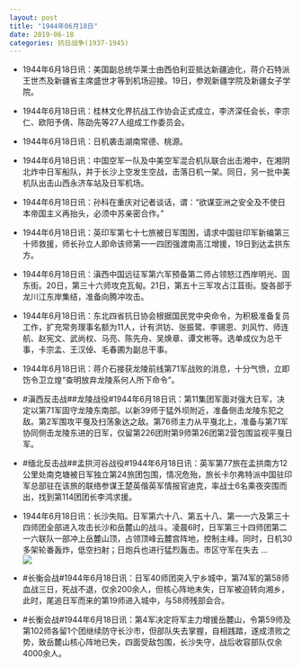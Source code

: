 ```yaml
---
layout: post
title: "1944年06月18日"
date: 2019-06-18
categories: 抗日战争(1937-1945)
---
```


<meta name="referrer" content="no-referrer" />

- 1944年6月18日讯：美国副总统华莱士由西伯利亚抵达新疆迪化，蒋介石特派王世杰及新疆省主席盛世才等到机场迎接。19日，参观新疆学院及新疆女子学院。 

- 1944年6月18日讯：桂林文化界抗战工作协会正式成立，李济深任会长，李宗仁、欧阳予倩、陈劭先等27人组成工作委员会。 

- 1944年6月18日讯：日机袭击湖南常德、桃源。 

- 1944年6月18日讯：中国空军一队及中美空军混合机队联合出击湘中，在湘阴北炸中日军船队，并于长沙上空发生空战，击落日机一架。同日，另一批中美机队出击山西永济车站及日军机场。 

- 1944年6月18日讯：孙科在重庆对记者谈话，谓：“欲谋亚洲之安全及不使日本帝国主义再抬头，必须中苏亲密合作。” 

- 1944年6月18日讯：英印军第七十七旅被日军围困，请求中国驻印军新编第三十师救援，师长孙立人即命该师第一一四团强渡南高江增援，19日到达孟拱东方。 

- 1944年6月18日讯：滇西中国远征军第六军预备第二师占领怒江西岸明光、固东街。20日，第三十六师攻克瓦甸。21日，第五十三军攻占江苴街。旋各部于龙川江东岸集结，准备向腾冲攻击。 

- 1944年6月18日讯：东北四省抗日协会根据国民党中央命令，为积极准备复员工作，扩充常务理事名额为11人，计有洪钫、张振鹭、李锡恩、刘风竹、师连航、赵宪文、武尚权、马亮、陈先舟、吴焕章、谭文彬等。选单成仪为总干事，卡宗孟、王汉倬、毛春圃为副总干事。 

- 1944年6月18日讯：蒋介石接获龙陵前线第71军战败的消息，十分气愤，立即饬令卫立煌“查明放弃龙陵系何人所下命令”。 

- #滇西反击战##龙陵战役#1944年6月18日讯：第11集团军面对强大日军，决定以第71军固守龙陵东南部。以新39师于猛外坝附近，准备侧击龙陵东犯之敌。第2军围攻平戛及扫荡象达之敌。第76师主力从平戛北上，准备与第71军协同侧击龙陵东进的日军，仅留第226团附第9师第26团第2营包围监视平戛日军。 

- #缅北反击战##孟拱河谷战役#1944年6月18日讯：英军第77旅在孟拱南方12公里处南克塘被日军独立第24旅团包围，情况危殆，旅长卡尔弗特派中国驻印军总部驻在该旅的联络参谋王楚英偕英军情报官迪克，率战士6名乘夜突围而出，找到第114团团长李鸿求援。 

- 1944年6月18日讯：长沙失陷。日军第六十八、第五十八、第一一六及第三十四师团全部进入攻击长沙和岳麓山的战斗。凌晨6时，日军第三十四师团第二一六联队一部冲上岳麓山顶，占领顶峰云麓宫阵地，控制主峰。同时，日机30多架轮番轰炸，低空扫射；日炮兵也进行猛烈轰击。市区守军在失去 ... <br/><img src="https://wx1.sinaimg.cn/large/aca367d8ly1g453a4yonyj20c809z74c.jpg" />

- #长衡会战#1944年6月18日讯：日军40师团突入宁乡城中，第74军的第58师血战三日，死战不退，仅余200余人，但核心阵地未失，日军被迫转向湘乡，此时，尾追日军而来的第19师进入城中，与58师残部会合。 

- #长衡会战#1944年6月18日讯：第4军决定将军主力增援岳麓山，令第59师及第102师各留1个团继续防守长沙市，但部队失去掌握，自相践踏，遂成溃败之势，致岳麓山核心阵地已失，四面受敌包围，长沙失守，战后收容部队仅余4000余人。 

